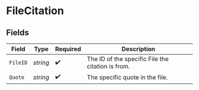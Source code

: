 # FileCitation


## Fields

| Field                                             | Type                                              | Required                                          | Description                                       |
| ------------------------------------------------- | ------------------------------------------------- | ------------------------------------------------- | ------------------------------------------------- |
| `FileID`                                          | *string*                                          | :heavy_check_mark:                                | The ID of the specific File the citation is from. |
| `Quote`                                           | *string*                                          | :heavy_check_mark:                                | The specific quote in the file.                   |